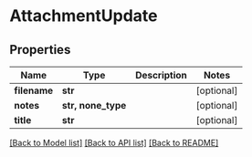 # AttachmentUpdate


## Properties
Name | Type | Description | Notes
------------ | ------------- | ------------- | -------------
**filename** | **str** |  | [optional] 
**notes** | **str, none_type** |  | [optional] 
**title** | **str** |  | [optional] 

[[Back to Model list]](../README.md#documentation-for-models) [[Back to API list]](../README.md#documentation-for-api-endpoints) [[Back to README]](../README.md)


